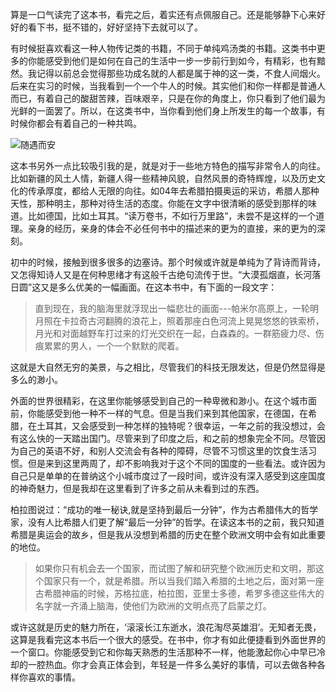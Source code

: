 算是一口气读完了这本书，看完之后，着实还有点佩服自己。还是能够静下心来好好的看下书，挺不错的，好好坚持下去就可以了。

有时候挺喜欢看这一种人物传记类的书籍，不同于单纯鸡汤类的书籍。这类书中更多的你能感受到他们是如何在自己的生活中一步一步前行到如今，有精彩，也有黯然。我记得以前总会觉得那些功成名就的人都是属于神的这一类，不食人间烟火。后来在实习的时候，当我看到一个一个牛人的时候。其实他们和你一样都是普通人而已，有着自己的酸甜苦辣，百味艰辛，只是在你的角度上，你只看到了他们最为光鲜的一面罢了。所以，在这类书中，当你看到他们身上所发生的每一个故事，有时候你都会有着自己的一种共鸣。

![随遇而安](http://7xjqpv.com1.z0.glb.clouddn.com/随遇而安.jpg)

这本书另外一点比较吸引我的是，就是对于一些地方特色的描写非常令人的向往。比如新疆的风土人情，新疆人得一些精神风貌，自然风景的奇特辉煌，以及历史文化的传承厚度，都给人无限的向往。如04年去希腊拍摄奥运的采访，希腊人那种天性，那种明主，那种对待生活的态度。你能在文字中很清晰的感受到那样的味道。比如德国，比如土耳其。“读万卷书，不如行万里路”，未尝不是这样的一个道理。亲身的经历，亲身的体会不必任何书中的描述来的更为的直接，来的更为的深刻。

初中的时候，接触到很多很多的边塞诗。那个时候或许就是单纯为了背诗而背诗，又怎得知诗人又是在何种思绪才有这般千古绝句流传于世。“大漠孤烟直，长河落日圆”这又是多么优美的一幅画面。在这本书中，有下面的一段文字：

>直到现在，我的脑海里就浮现出一幅悲壮的画面---帕米尔高原上，一轮明月照在卡拉奇古河翻腾的浪花上，照着那座白色河流上晃晃悠悠的铁索桥，月光和对面越野车打过来的灯光交织在一起，白森森的。一群筋疲力尽、伤痕累累的男人，一个一个默默的爬着。

这就是大自然无穷的美景，与之相比，尽管我们的科技无限发达，但是仍然显得是多么的渺小。

外面的世界很精彩，在这里你能够感受到自己的一种卑微和渺小。在这个城市面前，你能感受到他一种不一样的气息。但是当我们来到其他国家，在德国，在希腊，在土耳其，又会感受到一种怎样的独特呢？很幸运，一年之前的我没想过，会有这么快的一天踏出国门。尽管来到了印度之后，和之前的想象完全不同。尽管因为自己的英语不好，和别人交流会有各种的障碍，尽管不习惯这里的饮食生活习惯。但是来到这里两周了，却不影响我对于这个不同的国度的一些看法。或许因为自己只是单单的在普纳这个小城市度过了一段时间，或许没有深入感受到这座国度的神奇魅力，但是我却在这里看到了许多之前从未看到过的东西。

柏拉图说过：“成功的唯一秘诀,就是坚持到最后一分钟”，作为古希腊伟大的哲学家，没有人比希腊人们更了解“最后一分钟”的哲学。在读这本书的之前，我只知道希腊是奥运会的故乡，但是我从没想到希腊的历史在整个欧洲文明中会有如此重要的地位。

>如果你只有机会去一个国家，而试图了解和研究整个欧洲历史和文明，那这个国家只有一个，就是希腊。所以当我们踏入希腊的土地之后，面对第一座古希腊神庙的时候，苏格拉底，柏拉图，亚里士多德，希罗多德这些伟大的名字就一齐涌上脑海，使他们为欧洲的文明点亮了启蒙之灯。

或许这就是历史的魅力所在，‘滚滚长江东逝水，浪花淘尽英雄泪’。无知者无畏，这算是我看完这本书后一个很大的感受。在书中，你才有如此便捷看到外面世界的一个窗口。你能感受到它和你每天熟悉的生活那种不一样，他能激起你心中早已冷却的一腔热血。你才会真正体会到，年轻是一件多么美好的事情，可以去做各种各样你喜欢的事情。

